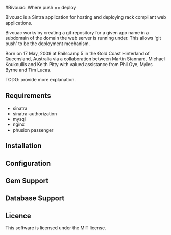 #Bivouac: Where push == deploy

Bivouac is a Sintra application for hosting and deploying rack compliant web applications.

Bivouac works by creating a git repository for a given app name in a subdomain of the domain the web server is running under. This allows 'git push' to be the deployment mechanism.

Born on 17 May, 2009 at Railscamp 5 in the Gold Coast Hinterland of Queensland, Australia via a collaboration between Martin Stannard, Michael Koukoullis and Keith Pitty with valued assistance from Phil Oye, Myles Byrne and Tim Lucas.

TODO: provide more explanation.

## Requirements

* sinatra
* sinatra-authorization
* mysql
* nginx
* phusion passenger

## Installation

## Configuration

## Gem Support

## Database Support

## Licence

This software is licensed under the MIT license.
